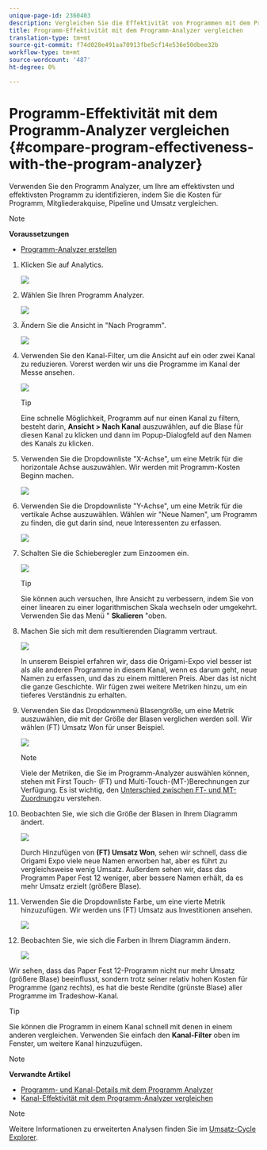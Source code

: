 ```yaml
---
unique-page-id: 2360403
description: Vergleichen Sie die Effektivität von Programmen mit dem Programm Analyzer - Marketing Docs - Produktdokumentation
title: Programm-Effektivität mit dem Programm-Analyzer vergleichen
translation-type: tm+mt
source-git-commit: f74d028e491aa70913fbe5cf14e536e50dbee32b
workflow-type: tm+mt
source-wordcount: '487'
ht-degree: 0%

---
```



# Programm-Effektivität mit dem Programm-Analyzer vergleichen {#compare-program-effectiveness-with-the-program-analyzer}

Verwenden Sie den Programm Analyzer, um Ihre am effektivsten und effektivsten Programm zu identifizieren, indem Sie die Kosten für Programm, Mitgliederakquise, Pipeline und Umsatz vergleichen.

>[!NOTE]
>
>**Voraussetzungen**
>
>* [Programm-Analyzer erstellen](create-a-program-analyzer.md)


1. Klicken Sie auf Analytics.

   ![](assets/image2014-9-17-18-3a50-3a30.png)

1. Wählen Sie Ihren Programm Analyzer.

   ![](assets/image2014-9-17-18-3a50-3a37.png)

1. Ändern Sie die Ansicht in &quot;Nach Programm&quot;.

   ![](assets/image2014-9-17-18-3a50-3a44.png)

1. Verwenden Sie den Kanal-Filter, um die Ansicht auf ein oder zwei Kanal zu reduzieren. Vorerst werden wir uns die Programme im Kanal der Messe ansehen.

   ![](assets/image2014-9-17-18-3a51-3a2.png)

   >[!TIP]
   >
   >Eine schnelle Möglichkeit, Programm auf nur einen Kanal zu filtern, besteht darin, **Ansicht > Nach Kanal** auszuwählen, auf die Blase für diesen Kanal zu klicken und dann im Popup-Dialogfeld auf den Namen des Kanals zu klicken.

1. Verwenden Sie die Dropdownliste &quot;X-Achse&quot;, um eine Metrik für die horizontale Achse auszuwählen. Wir werden mit Programm-Kosten Beginn machen.

   ![](assets/image2014-9-17-18-3a52-3a16.png)

1. Verwenden Sie die Dropdownliste &quot;Y-Achse&quot;, um eine Metrik für die vertikale Achse auszuwählen. Wählen wir &quot;Neue Namen&quot;, um Programm zu finden, die gut darin sind, neue Interessenten zu erfassen.

   ![](assets/image2014-9-17-18-3a52-3a26.png)

1. Schalten Sie die Schieberegler zum Einzoomen ein.

   ![](assets/image2014-9-17-18-3a53-3a9.png)

   >[!TIP]
   >
   >Sie können auch versuchen, Ihre Ansicht zu verbessern, indem Sie von einer linearen zu einer logarithmischen Skala wechseln oder umgekehrt. Verwenden Sie das Menü &quot; **Skalieren** &quot;oben.

1. Machen Sie sich mit dem resultierenden Diagramm vertraut.

   ![](assets/image2014-9-17-18-3a53-3a49.png)

   In unserem Beispiel erfahren wir, dass die Origami-Expo viel besser ist als alle anderen Programme in diesem Kanal, wenn es darum geht, neue Namen zu erfassen, und das zu einem mittleren Preis. Aber das ist nicht die ganze Geschichte. Wir fügen zwei weitere Metriken hinzu, um ein tieferes Verständnis zu erhalten.

1. Verwenden Sie das Dropdownmenü Blasengröße, um eine Metrik auszuwählen, die mit der Größe der Blasen verglichen werden soll. Wir wählen (FT) Umsatz Won für unser Beispiel.

   ![](assets/image2014-9-17-18-3a54-3a25.png)

   >[!NOTE]
   >
   >Viele der Metriken, die Sie im Programm-Analyzer auswählen können, stehen mit First Touch- (FT) und Multi-Touch-(MT-)Berechnungen zur Verfügung. Es ist wichtig, den [Unterschied zwischen FT- und MT-Zuordnung](/help/marketo/product-docs/reporting/revenue-cycle-analytics/revenue-tools/attribution/understanding-attribution.md)zu verstehen.

1. Beobachten Sie, wie sich die Größe der Blasen in Ihrem Diagramm ändert.

   ![](assets/image2014-9-17-18-3a54-3a57.png)

   Durch Hinzufügen von **(FT) Umsatz Won**, sehen wir schnell, dass die Origami Expo viele neue Namen erworben hat, aber es führt zu vergleichsweise wenig Umsatz. Außerdem sehen wir, dass das Programm Paper Fest 12 weniger, aber bessere Namen erhält, da es mehr Umsatz erzielt (größere Blase).

1. Verwenden Sie die Dropdownliste Farbe, um eine vierte Metrik hinzuzufügen. Wir werden uns (FT) Umsatz aus Investitionen ansehen.

   ![](assets/image2014-9-17-18-3a55-3a33.png)

1. Beobachten Sie, wie sich die Farben in Ihrem Diagramm ändern.

   ![](assets/image2014-9-17-18-3a55-3a47.png)

Wir sehen, dass das Paper Fest 12-Programm nicht nur mehr Umsatz (größere Blase) beeinflusst, sondern trotz seiner relativ hohen Kosten für Programme (ganz rechts), es hat die beste Rendite (grünste Blase) aller Programme im Tradeshow-Kanal.

>[!TIP]
>
>Sie können die Programm in einem Kanal schnell mit denen in einem anderen vergleichen. Verwenden Sie einfach den **Kanal-Filter** oben im Fenster, um weitere Kanal hinzuzufügen.

>[!NOTE]
>
>**Verwandte Artikel**
>
>* [Programm- und Kanal-Details mit dem Programm Analyzer](explore-program-and-channel-details-with-the-program-analyzer.md)
>* [Kanal-Effektivität mit dem Programm-Analyzer vergleichen](compare-channel-effectiveness-with-the-program-analyzer.md)


>[!NOTE]
>
>Weitere Informationen zu erweiterten Analysen finden Sie im [Umsatz-Cycle Explorer](http://docs.marketo.com/display/docs/revenue+cycle+analytics).
